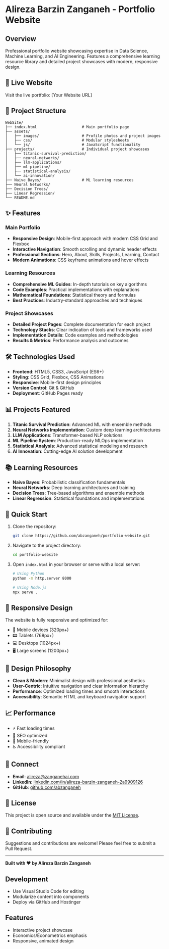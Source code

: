 # Alireza Barzin Zanganeh - Portfolio Website

## Overview

Professional portfolio website showcasing expertise in Data Science, Machine Learning, and AI Engineering. Features a comprehensive learning resource library and detailed project showcases with modern, responsive design.

## 🚀 Live Website

Visit the live portfolio: [Your Website URL]

## 📁 Project Structure

```
WebSite/
├── index.html                    # Main portfolio page
├── assets/
│   ├── images/                   # Profile photos and project images
│   ├── css/                      # Modular stylesheets
│   └── js/                       # JavaScript functionality
├── projects/                     # Individual project showcases
│   ├── titanic-survival-prediction/
│   ├── neural-networks/
│   ├── llm-applications/
│   ├── ml-pipeline/
│   ├── statistical-analysis/
│   └── ai-innovation/
├── Naive Bayes/                  # ML learning resources
├── Neural Networks/
├── Decision Trees/
├── Linear Regression/
└── README.md
```

## ✨ Features

### Main Portfolio
- **Responsive Design**: Mobile-first approach with modern CSS Grid and Flexbox
- **Interactive Navigation**: Smooth scrolling and dynamic header effects
- **Professional Sections**: Hero, About, Skills, Projects, Learning, Contact
- **Modern Animations**: CSS keyframe animations and hover effects

### Learning Resources
- **Comprehensive ML Guides**: In-depth tutorials on key algorithms
- **Code Examples**: Practical implementations with explanations
- **Mathematical Foundations**: Statistical theory and formulas
- **Best Practices**: Industry-standard approaches and techniques

### Project Showcases
- **Detailed Project Pages**: Complete documentation for each project
- **Technology Stacks**: Clear indication of tools and frameworks used
- **Implementation Details**: Code examples and methodologies
- **Results & Metrics**: Performance analysis and outcomes

## 🛠 Technologies Used

- **Frontend**: HTML5, CSS3, JavaScript (ES6+)
- **Styling**: CSS Grid, Flexbox, CSS Animations
- **Responsive**: Mobile-first design principles
- **Version Control**: Git & GitHub
- **Deployment**: GitHub Pages ready

## 📊 Projects Featured

1. **Titanic Survival Prediction**: Advanced ML with ensemble methods
2. **Neural Networks Implementation**: Custom deep learning architectures
3. **LLM Applications**: Transformer-based NLP solutions
4. **ML Pipeline System**: Production-ready MLOps implementation
5. **Statistical Analysis**: Advanced statistical modeling and research
6. **AI Innovation**: Cutting-edge AI solution development

## 📚 Learning Resources

- **Naive Bayes**: Probabilistic classification fundamentals
- **Neural Networks**: Deep learning architectures and training
- **Decision Trees**: Tree-based algorithms and ensemble methods
- **Linear Regression**: Statistical foundations and implementations

## 🚀 Quick Start

1. Clone the repository:
   ```bash
   git clone https://github.com/abzanganeh/portfolio-website.git
   ```

2. Navigate to the project directory:
   ```bash
   cd portfolio-website
   ```

3. Open `index.html` in your browser or serve with a local server:
   ```bash
   # Using Python
   python -m http.server 8000
   
   # Using Node.js
   npx serve .
   ```

## 📱 Responsive Design

The website is fully responsive and optimized for:
- 📱 Mobile devices (320px+)
- 📟 Tablets (768px+)
- 💻 Desktops (1024px+)
- 🖥 Large screens (1200px+)

## 🎨 Design Philosophy

- **Clean & Modern**: Minimalist design with professional aesthetics
- **User-Centric**: Intuitive navigation and clear information hierarchy
- **Performance**: Optimized loading times and smooth interactions
- **Accessibility**: Semantic HTML and keyboard navigation support

## 📈 Performance

- ⚡ Fast loading times
- 🎯 SEO optimized
- 📱 Mobile-friendly
- ♿ Accessibility compliant

## 🔗 Connect

- **Email**: alireza@zanganehai.com
- **LinkedIn**: [linkedin.com/in/alireza-barzin-zanganeh-2a9909126](https://linkedin.com/in/alireza-barzin-zanganeh-2a9909126)
- **GitHub**: [github.com/abzanganeh](https://github.com/abzanganeh)

## 📄 License

This project is open source and available under the [MIT License](LICENSE).

## 🤝 Contributing

Suggestions and contributions are welcome! Please feel free to submit a Pull Request.

---

**Built with ❤️ by Alireza Barzin Zanganeh**

## Development

- Use Visual Studio Code for editing
- Modularize content into components
- Deploy via GitHub and Hostinger

## Features

- Interactive project showcase
- Economics/Econometrics emphasis
- Responsive, animated design